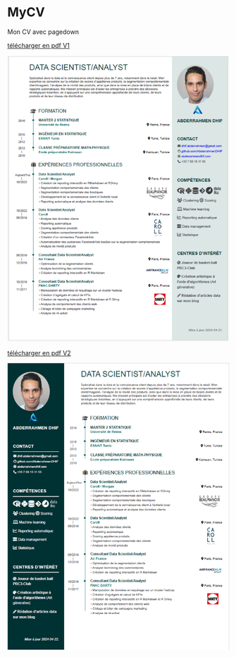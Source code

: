 
<!-- README.md is generated from README.Rmd. Please edit that file -->

# MyCV

Mon CV avec pagedown

[télécharger en pdf
V1](https://raw.githubusercontent.com/AbderrahmenDHIF/MyCV/main/inst/exemples/CV_Abderrahmen_dhif/CV_Abderrahmen_dhifV1.pdf)

![](https://raw.githubusercontent.com/AbderrahmenDHIF/MyCV/main/inst/exemples/exemple.PNG)

[télécharger en pdf
V2](https://raw.githubusercontent.com/AbderrahmenDHIF/MyCV/main/inst/exemples/CV_Abderrahmen_dhif/CV_Abderrahmen_dhifV2/CV_Abderrahmen_dhifV2.pdf)

![](https://raw.githubusercontent.com/AbderrahmenDHIF/MyCV/main/inst/exemples/exempleV2.PNG)
